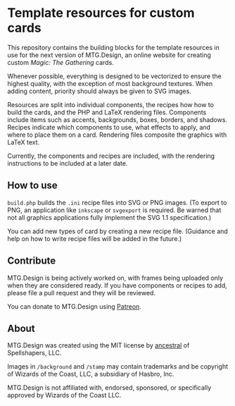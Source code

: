# Template resources for custom cards
This repository contains the building blocks for the template resources in use for the next version of MTG.Design, an online website for creating custom *Magic: The Gathering* cards.

Whenever possible, everything is designed to be vectorized to ensure the highest quality, with the exception of most background textures. When adding content, priority should always be given to SVG images.

Resources are split into individual components, the recipes how how to build the cards, and the PHP and LaTeX rendering files. Components include items such as accents, backgrounds, boxes, borders, and shadows. Recipes indicate which components to use, what effects to apply, and where to place them on a card. Rendering files composite the graphics with LaTeX text.

Currently, the components and recipes are included, with the rendering instructions to be included at a later date.

## How to use
`build.php` builds the `.ini` recipe files into SVG or PNG images. (To export to PNG, an application like `inkscape` or `svgexport` is required. Be warned that not all graphics applications fully implement the SVG 1.1 specification.)

You can add new types of card by creating a new recipe file. (Guidance and help on how to write recipe files will be added in the future.)

## Contribute
MTG.Design is being actively worked on, with frames being uploaded only when they are considered ready. If you have components or recipes to add, please file a pull request and they will be reviewed.

You can donate to MTG.Design using [Patreon](https://www.patreon.com/mtgdotdesign).

## About
MTG.Design was created using the MIT license by [ancestral](https://github.com/ancestral) of Spellshapers, LLC.

Images in `/background` and `/stamp` may contain trademarks and be copyright of Wizards of the Coast, LLC, a subsidiary of Hasbro, Inc.

MTG.Design is not affiliated with, endorsed, sponsored, or specifically approved by Wizards of the Coast LLC.
